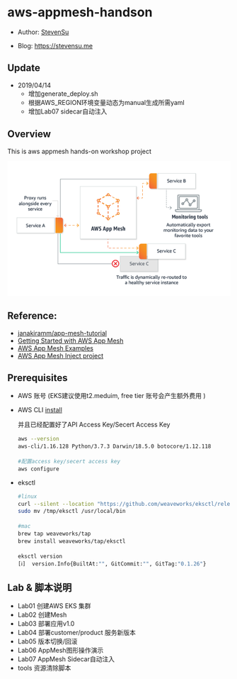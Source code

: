 # aws-appmesh-handson

* Author:	[StevenSu](mailto:suwei007@gmail.com) 

* Blog:	https://stevensu.me

## Update
   * 2019/04/14 
      * 增加generate_deploy.sh 
      * 根据AWS_REGION环境变量动态为manual生成所需yaml
      * 增加Lab07 sidecar自动注入
  
  
## Overview 

  This is aws appmesh hands-on workshop project

![appmesh](https://github.com/stevensu1977/aws-appmesh-handson/blob/master/images/app-mesh.png?raw=true)
	
## Reference:
   * [janakiramm/app-mesh-tutorial](https://github.com/janakiramm/app-mesh-tutorial) 
   * [Getting Started with AWS App Mesh](https://www.youtube.com/watch?v=I6aIp0AmIC0)
   * [AWS App Mesh Examples](https://github.com/aws/aws-app-mesh-examples)
   * [AWS App Mesh Inject project](https://github.com/aws/aws-app-mesh-inject)

## Prerequisites

   * AWS 账号 (EKS建议使用t2.meduim, free tier 账号会产生额外费用 )
   * AWS CLI
     [install](https://docs.aws.amazon.com/cli/latest/userguide/cli-chap-install.html)
     
     并且已经配置好了API Access Key/Secert Access Key
     
     ```bash
     aws --version
     aws-cli/1.16.128 Python/3.7.3 Darwin/18.5.0 botocore/1.12.118     
     
     #配置access key/secert access key
     aws configure
     ```
     
   * eksctl 
     
     ```bash
     #linux
     curl --silent --location "https://github.com/weaveworks/eksctl/releases/download/latest_release/eksctl_$(uname -s)_amd64.tar.gz" | tar xz -C /tmp
     sudo mv /tmp/eksctl /usr/local/bin
     
     #mac
     brew tap weaveworks/tap
     brew install weaveworks/tap/eksctl
	  
     eksctl version
     [ℹ]  version.Info{BuiltAt:"", GitCommit:"", GitTag:"0.1.26"}
     ```

## Lab & 脚本说明

   * Lab01 创建AWS EKS 集群
   * Lab02 创建Mesh 
   * Lab03 部署应用v1.0 
   * Lab04 部署customer/product 服务新版本
   * Lab05 版本切换/回滚
   * Lab06 AppMesh图形操作演示
   * Lab07 AppMesh Sidecar自动注入
   * tools 资源清除脚本

	